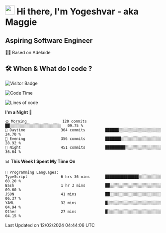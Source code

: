 <h1><img src="https://emojis.slackmojis.com/emojis/images/1531849430/4246/blob-sunglasses.gif?1531849430" width="30"/> Hi there, I'm Yogeshvar - aka Maggie</h1>

## Aspiring Software Engineer
🏂🏻  Based on Adelaide 

## 🛠 When & What do I code ?  

![Visitor Badge](https://visitor-badge.feriirawann.repl.co?username=yogeshvar&repo=yogeshvar&label=Visitors&style=plastic&color=%23457BFF&contentType=svg)

<!--START_SECTION:waka-->
![Code Time](http://img.shields.io/badge/Code%20Time-2%2C682%20hrs%2053%20mins-blue)

![Lines of code](https://img.shields.io/badge/From%20Hello%20World%20I%27ve%20Written-4.1%20million%20lines%20of%20code-blue)

**I'm a Night 🦉** 

```text
🌞 Morning                120 commits         ██░░░░░░░░░░░░░░░░░░░░░░░   09.75 % 
🌆 Daytime                304 commits         ██████░░░░░░░░░░░░░░░░░░░   24.70 % 
🌃 Evening                356 commits         ███████░░░░░░░░░░░░░░░░░░   28.92 % 
🌙 Night                  451 commits         █████████░░░░░░░░░░░░░░░░   36.64 % 
```


📊 **This Week I Spent My Time On** 

```text
💬 Programming Languages: 
TypeScript               6 hrs 36 mins       ███████████████░░░░░░░░░░   60.20 % 
Bash                     1 hr 3 mins         ██░░░░░░░░░░░░░░░░░░░░░░░   09.60 % 
JSON                     41 mins             ██░░░░░░░░░░░░░░░░░░░░░░░   06.37 % 
YAML                     32 mins             █░░░░░░░░░░░░░░░░░░░░░░░░   04.94 % 
Other                    27 mins             █░░░░░░░░░░░░░░░░░░░░░░░░   04.15 % 
```


 Last Updated on 12/02/2024 04:44:06 UTC
<!--END_SECTION:waka-->

